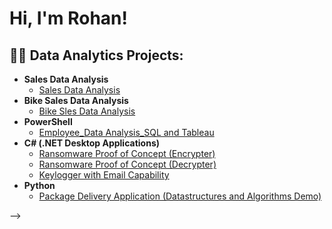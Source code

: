 <h1>Hi, I'm Rohan! </h1>

<h2>👨‍💻 Data Analytics Projects:</h2>

- <b>Sales Data Analysis </b>
  - [Sales Data Analysis](https://github.com/rohanvarghe/Sales-Data-Analysis)
- <b>Bike Sales Data Analysis</b>
  -  [Bike Sles Data Analysis](https://github.com/rohanvarghe/Bike-Sales-Data-Analysis)
- <b>PowerShell</b>
  - [Employee_Data Analysis_SQL and Tableau](https://github.com/joshmadakor1/Sentinel-Lab)
- <b>C# (.NET Desktop Applications)</b>
  - [Ransomware Proof of Concept (Encrypter)](https://github.com/joshmadakor1/EncrypterPOC)
  - [Ransomware Proof of Concept (Decrypter)](https://github.com/joshmadakor1/DecrypterPOC)
  - [Keylogger with Email Capability](https://github.com/joshmadakor1/Key-Logger-With-Email)
- <b>Python</b>
  - [Package Delivery Application (Datastructures and Algorithms Demo)](https://github.com/joshmadakor1/Package-Delivery-Pathfinding-Algorithm)


-->
